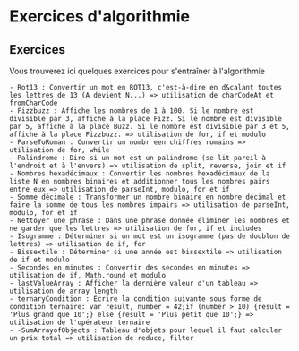 
# Exercices d'algorithmie


## Exercices
Vous trouverez ici quelques exercices pour s'entraîner à l'algorithmie

    - Rot13 : Convertir un mot en ROT13, c'est-à-dire en d&calant toutes les lettres de 13 (A devient N...) => utilisation de charCodeAt et fromCharCode
    - Fizzbuzz : Affiche les nombres de 1 à 100. Si le nombre est divisible par 3, affiche à la place Fizz. Si le nombre est divisible par 5, affiche à la place Buzz. Si le nombre est divisible par 3 et 5, affiche à la place Fizzbuzz. => utilisation de for, if et modulo
    - ParseToRoman : Convertir un nombr een chiffres romains => utilisation de for, while
    - Palindrome : Dire si un mot est un palindrome (se lit pareil à l'endroit et à l'envers) => utilisation de split, reverse, join et if
    - Nombres hexadécimaux : Convertir les nombres hexadécimaux de la liste N en nombres binaires et additionner tous les nombres pairs entre eux => utilisation de parseInt, modulo, for et if
    - Somme décimale : Transformer un nombre binaire en nombre décimal et faire la somme de tous les nombres impairs => utilisation de parseInt, modulo, for et if
    - Nettoyer une phrase : Dans une phrase donnée éliminer les nombres et ne garder que les lettres => utilisation de for, if et includes
    - Isogramme : Déterminer si un mot est un isogramme (pas de doublon de lettres) => utilisation de if, for
    - Bissextile : Déterminer si une année est bissextile => utilisation de if et modulo
    - Secondes en minutes : Convertir des secondes en minutes => utilisation de if, Math.round et modulo
    - lastValueArray : Afficher la dernière valeur d'un tableau => utilisation de array length
    - ternaryCondition : Ecrire la condition suivante sous forme de condition ternaire: var result, number = 42;if (number > 10) {result = 'Plus grand que 10';} else {result = 'Plus petit que 10';} => utilisation de l'opérateur ternaire
    - -SumArrayofObjects : Tableau d'objets pour lequel il faut calculer un prix total => utilisation de reduce, filter

 
